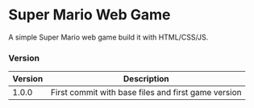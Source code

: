 # Super Mario Web Game

A simple Super Mario web game build it with HTML/CSS/JS.

### Version
| Version           | Description                                                      |
| ----------------- | ---------------------------------------------------------------- |
| 1.0.0             | First commit with base files and first game version              |


